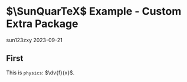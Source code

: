 # $\SunQuarTeX$ Example - Custom Extra Package
sun123zxy
2023-09-21

## First

This is `physics`: $\dv{f}{x}$.

